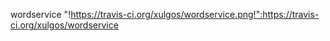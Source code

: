 wordservice
"!https://travis-ci.org/xulgos/wordservice.png!":https://travis-ci.org/xulgos/wordservice
